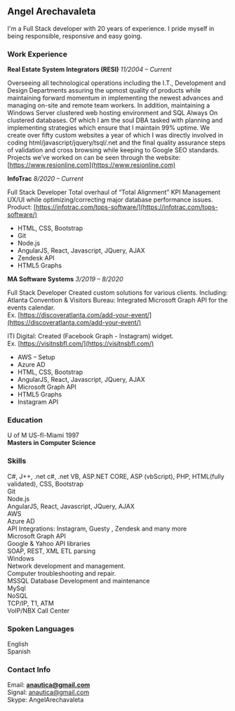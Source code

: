 ## Angel Arechavaleta

I'm a Full Stack developer with 20 years of experience.
I pride myself in being responsible, responsive and  easy going. 

### Work Experience


**Real Estate System Integrators (RESI)**
*11/2004 – Current*

Overseeing all technological operations including the I.T., Development and Design Departments assuring the upmost quality of products while maintaining forward momentum in implementing the newest advances and managing on-site and remote team workers. In addition, maintaining a Windows Server clustered web hosting environment and SQL Always On clustered databases. Of which I am the soul DBA tasked with planning and implementing strategies which ensure that I maintain 99% uptime. We create over fifty custom websites a year of which I was directly involved in coding html/javascript/jquery/tsql/.net and the final quality assurance steps of validation and cross browsing while keeping to Google SEO standards.
Projects we’ve worked on can be seen through the website:
[https://www.resionline.com](https://www.resionline.com)

**InfoTrac**
*8/2020 – Current*

Full Stack Developer
Total overhaul of “Total Alignment” KPI Management UX/UI while optimizing/correcting major database performance issues.<br>
Product: [https://infotrac.com/tops-software/](https://infotrac.com/tops-software/)  

* HTML, CSS, Bootstrap
* Git 
* Node.js
* AngularJS, React, Javascript, JQuery, AJAX
* Zendesk API
* HTML5 Graphs


**MA Software Systems**
*3/2019 – 8/2020*

Full Stack Developer
Created custom solutions for various clients. 
Including:
Atlanta Convention & Visitors Bureau: Integrated Microsoft Graph API for the events calendar. <br>
Ex. [https://discoveratlanta.com/add-your-event/](https://discoveratlanta.com/add-your-event/)

ITI Digital: Created (Facebook Graph - Instagram) widget. <br>
Ex. [https://visitnsbfl.com/](https://visitnsbfl.com/) 

* AWS – Setup 
* Azure AD
* HTML, CSS, Bootstrap
* AngularJS, React, Javascript, JQuery, AJAX
* Microsoft Graph API
* HTML5 Graphs
* Instagram API



### Education

U of M US-fl-Miami 1997<br>
**Masters in Computer Science** 



### Skills

C#, J++, .net c#, .net VB, ASP.NET CORE, ASP (vbScript), PHP, HTML(fully validated), CSS, Bootstrap <br>
Git  <br>
Node.js <br>
AngularJS, React, Javascript, JQuery, AJAX  <br>
AWS <br>
Azure AD <br>
API Integrations: Instagram, Guesty , Zendesk and many more <br>
Microsoft Graph API <br>
Google & Yahoo API libraries <br>
SOAP, REST, XML ETL parsing <br>
Windows  <br>
Network development and management.  <br>
Computer troubleshooting and repair.  <br>
MSSQL Database Development and maintenance  <br>
MySql <br>
NoSQL <br>
TCP/IP, T1, ATM  <br>
VoIP/NBX Call Center <br>

### Spoken Languages

English <br>
Spanish

### Contact Info

Email: **anautica@gmail.com**<br>
Signal: anautica@gmail.com<br>
Skype: AngelArechavaleta<br>

<style>
header, footer {
  display: none;
}
section {min-width:500px;width:80%;display:block; margin:0 auto;}
</style>

